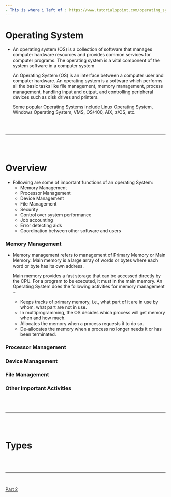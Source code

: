 ```yaml
---
- This is where i left of : https://www.tutorialspoint.com/operating_system/os_overview.htm
---
```


# Operating System

- An operating system (OS) is a collection of software that manages computer hardware resources and provides common services for computer programs. The operating system is a vital component of the system software in a computer system

  An Operating System (OS) is an interface between a computer user and computer hardware. An operating system is a software which performs all the basic tasks like file management, memory management, process management, handling input and output, and controlling peripheral devices such as disk drives and printers.
  
  Some popular Operating Systems include Linux Operating System, Windows Operating System, VMS, OS/400, AIX, z/OS, etc.
  
<br>
<br>

---

<br>
<br>

# Overview

- Following are some of important functions of an operating System:
  - Memory Management
  - Processor Management
  - Device Management
  - File Management
  - Security
  - Control over system performance
  - Job accounting
  - Error detecting aids
  - Coordination between other software and users

### Memory Management

- Memory management refers to management of Primary Memory or Main Memory. Main memory is a large array of words or bytes where each word or byte has its own address.

  Main memory provides a fast storage that can be accessed directly by the CPU. For a program to be executed, it must in the main memory. An Operating System does the following activities for memory management −
  - Keeps tracks of primary memory, i.e., what part of it are in use by whom, what part are not in use.
  - In multiprogramming, the OS decides which process will get memory when and how much.
  - Allocates the memory when a process requests it to do so.
  - De-allocates the memory when a process no longer needs it or has been terminated.

### Processor Management

### Device Management

### File Management

### Other Important Activities
  
<br>
<br>

---

<br>
<br>

# Types


















<br>
<br>

---

<br>

[Part 2](./README2.md)
  
